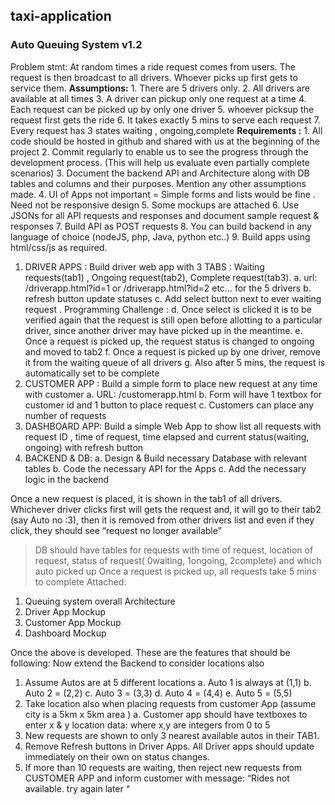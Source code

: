<h2>taxi-application</h2>
<h3>Auto Queuing System v1.2</h3>
Problem stmt:
At random times a ride request comes from users.
The request is then broadcast to all drivers.
Whoever picks up first gets to service them.
<b>Assumptions:</b>
1. There are 5 drivers only.
2. All drivers are available at all times
3. A driver can pickup only one request at a time
4. Each request can be picked up by only one driver
5. whoever picksup the request first gets the ride
6. It takes exactly 5 mins to serve each request
7. Every request has 3 states waiting , ongoing,complete
<b>Requirements :</b>
1. All code should be hosted in github and shared with us at the beginning of the project
2. Commit regularly to enable us to see the progress through the development process. (This will help us evaluate even partially complete scenarios)
3. Document the backend API and Architecture along with DB tables and columns and their purposes. Mention any other assumptions made.
4. UI of Apps not important = Simple forms and lists would be fine . Need not be responsive design
5. Some mockups are attached
6. Use JSONs for all API requests and responses and document sample request & responses
7. Build API as POST requests
8. You can build backend in any language of choice (nodeJS, php, Java, python etc..)
9. Build apps using html/css/js as required.

1. DRIVER APPS : Build driver web app with 3 TABS : Waiting requests(tab1) , Ongoing request(tab2), Complete request(tab3).
  a. url: /driverapp.html?id=1 or /driverapp.html?id=2 etc… for the 5 drivers 
  b. refresh button update statuses
  c. Add select button next to ever waiting request .
  Programming Challenge : 
  d. Once select is clicked it is to be verified again that the request is still open before allotting to a particular driver, since another driver may have picked up in the meantime.
  e. Once a request is picked up, the request status is changed to ongoing and moved to tab2
  f. Once a request is picked up by one driver, remove it from the waiting queue of all drivers
  g. Also after 5 mins, the request is automatically set to be complete
2. CUSTOMER APP : Build a simple form to place new request at any time with customer
  a. URL: /customerapp.html
  b. Form will have 1 textbox for customer id and 1 button to place request
  c. Customers can place any number of requests
3. DASHBOARD APP: Build a simple Web App to show list all requests with request ID , time of request, time elapsed and current status(waiting, ongoing) with refresh button
4. BACKEND & DB:
  a. Design & Build necessary Database with relevant tables
  b. Code the necessary API for the Apps
  c. Add the necessary logic in the backend

Once a new request is placed, it is shown in the tab1 of all drivers. Whichever driver clicks first
will gets the request and, it will go to their tab2 (say Auto no :3), then it is removed from other
drivers list and even if they click, they should see “request no longer available”
> DB should have tables for requests with time of request, location of request, status of request(
  0waiting, 
  1ongoing,
  2complete)
and which auto picked up
> Once a request is picked up, all requests take 5 mins to complete
Attached:
  1. Queuing system overall Architecture
  2. Driver App Mockup
  3. Customer App Mockup
  4. Dashboard Mockup

Once the above is developed. These are the features that should be following:
Now extend the Backend to consider locations also
1. Assume Autos are at 5 different locations
  a. Auto 1 is always at (1,1)
  b. Auto 2 = (2,2)
  c. Auto 3 = (3,3)
  d. Auto 4 = (4,4)
  e. Auto 5 = (5,5)
2. Take location also when placing requests from customer App (assume city is a 5km x 5km area )
  a. Customer app should have textboxes to enter x & y location data: where x,y are integers from 0 to 5
3. New requests are shown to only 3 nearest available autos in their TAB1.
4. Remove Refresh buttons in Driver Apps. All Driver apps should update immediately on their own on status changes.
5. If more than 10 requests are waiting, then reject new requests from CUSTOMER APP and inform customer with message: “Rides not available. try again later “
